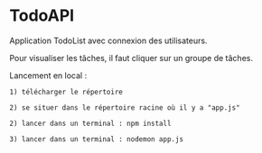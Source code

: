 # TodoAPI

Application TodoList avec connexion des utilisateurs.

Pour visualiser les tâches, il faut cliquer sur un groupe de tâches.


Lancement en local : 

	1) télécharger le répertoire

	2) se situer dans le répertoire racine où il y a "app.js"

	2) lancer dans un terminal : npm install

	3) lancer dans un terminal : nodemon app.js
